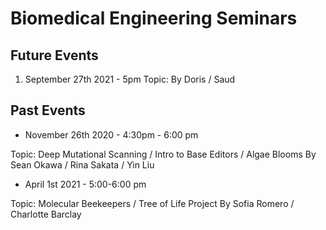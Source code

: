 # Biomedical Engineering Seminars
## Future Events

1. September 27th 2021 - 5pm 
Topic: 
By Doris / Saud


## Past Events

- November 26th 2020 - 4:30pm - 6:00 pm

Topic: Deep Mutational Scanning / Intro to Base Editors / Algae Blooms
By Sean Okawa / Rina Sakata / Yin Liu

- April 1st 2021 - 5:00-6:00 pm

Topic: Molecular Beekeepers / Tree of Life Project
By Sofia Romero / Charlotte Barclay

